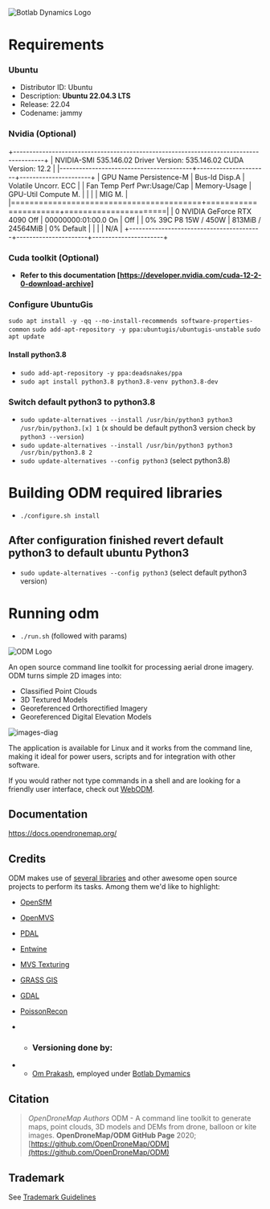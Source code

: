 ![Botlab Dynamics Logo](https://botlabdynamics.com/sites/default/files/2022-11/BL%20Botlab%20Dynamics%20%281%29.png)
# Requirements

### Ubuntu 
- Distributor ID:	Ubuntu
- Description:	<b>Ubuntu 22.04.3 LTS</b>
- Release:	22.04
- Codename:	jammy

### Nvidia (Optional)
+---------------------------------------------------------------------------------------+
| NVIDIA-SMI 535.146.02             Driver Version: 535.146.02   CUDA Version: 12.2     |
|-----------------------------------------+----------------------+----------------------+
| GPU  Name                 Persistence-M | Bus-Id        Disp.A | Volatile Uncorr. ECC |
| Fan  Temp   Perf          Pwr:Usage/Cap |         Memory-Usage | GPU-Util  Compute M. |
|                                         |                      |               MIG M. |
|=========================================+======================+======================|
|   0  NVIDIA GeForce RTX 4090        Off | 00000000:01:00.0  On |                  Off |
|  0%   39C    P8              15W / 450W |    813MiB / 24564MiB |      0%      Default |
|                                         |                      |                  N/A |
+-----------------------------------------+----------------------+----------------------+

### Cuda toolkit (Optional)

- <b> Refer to this documentation [https://developer.nvidia.com/cuda-12-2-0-download-archive] </b>

### Configure UbuntuGis

`sudo apt install -y -qq --no-install-recommends software-properties-common`
`sudo add-apt-repository -y ppa:ubuntugis/ubuntugis-unstable`
`sudo apt update`


#### Install python3.8
- `sudo add-apt-repository -y ppa:deadsnakes/ppa`
- `sudo apt install python3.8 python3.8-venv python3.8-dev`

### Switch default python3 to python3.8
- `sudo update-alternatives --install /usr/bin/python3 python3 /usr/bin/python3.[x] 1`  (x should be default python3 version check by `python3 --version`)
- `sudo update-alternatives --install /usr/bin/python3 python3 /usr/bin/python3.8 2`
- `sudo update-alternatives --config python3` (select python3.8)

# Building ODM required libraries
- `./configure.sh install`

## After configuration finished revert default python3 to default ubuntu Python3
- `sudo update-alternatives --config python3` (select default python3 version)

<!--  ## installing odm
- `./configure.sh install`-->

# Running odm
- `./run.sh` (followed with params)

![ODM Logo](https://user-images.githubusercontent.com/1951843/79699889-438ce580-8260-11ea-9c79-8667834aeab2.png)

An open source command line toolkit for processing aerial drone imagery. ODM turns simple 2D images into:

* Classified Point Clouds
* 3D Textured Models
* Georeferenced Orthorectified Imagery
* Georeferenced Digital Elevation Models

![images-diag](https://user-images.githubusercontent.com/1174901/96644651-5b205600-12f7-11eb-827b-8f4a3a6f3b21.png)

The application is available for Linux and it works from the command line, making it ideal for power users, scripts and for integration with other software.

If you would rather not type commands in a shell and are looking for a friendly user interface, check out [WebODM](https://github.com/OpenDroneMap/WebODM).

## Documentation
https://docs.opendronemap.org/


## Credits

ODM makes use of [several libraries](https://github.com/OpenDroneMap/ODM/blob/master/snap/snapcraft.yaml#L36) and other awesome open source projects to perform its tasks. Among them we'd like to highlight:

 - [OpenSfM](https://github.com/mapillary/OpenSfM)
 - [OpenMVS](https://github.com/cdcseacave/openMVS/)
 - [PDAL](https://github.com/PDAL/PDAL)
 - [Entwine](https://entwine.io/)
 - [MVS Texturing](https://github.com/nmoehrle/mvs-texturing)
 - [GRASS GIS](https://grass.osgeo.org/)
 - [GDAL](https://gdal.org/)
 - [PoissonRecon](https://github.com/mkazhdan/PoissonRecon)

 - - ### Versioning done by:
 - - [Om Prakash](https://www.linkedin.com/in/theomprakashprasad/), employed under [Botlab Dymamics](https://botlabdynamics.com/)

## Citation

> *OpenDroneMap Authors* ODM - A command line toolkit to generate maps, point clouds, 3D models and DEMs from drone, balloon or kite images. **OpenDroneMap/ODM GitHub Page** 2020; [https://github.com/OpenDroneMap/ODM](https://github.com/OpenDroneMap/ODM)

## Trademark

See [Trademark Guidelines](https://github.com/OpenDroneMap/documents/blob/master/TRADEMARK.md)


